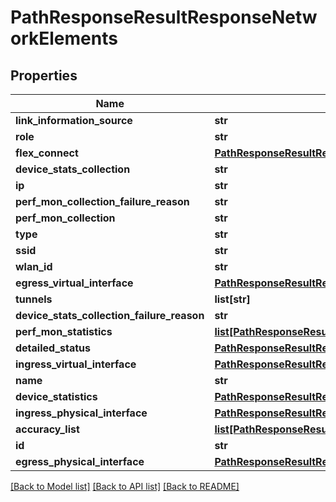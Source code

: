 # PathResponseResultResponseNetworkElements

## Properties
Name | Type | Description | Notes
------------ | ------------- | ------------- | -------------
**link_information_source** | **str** |  | [optional] 
**role** | **str** |  | [optional] 
**flex_connect** | [**PathResponseResultResponseFlexConnect**](PathResponseResultResponseFlexConnect.md) |  | [optional] 
**device_stats_collection** | **str** |  | [optional] 
**ip** | **str** |  | [optional] 
**perf_mon_collection_failure_reason** | **str** |  | [optional] 
**perf_mon_collection** | **str** |  | [optional] 
**type** | **str** |  | [optional] 
**ssid** | **str** |  | [optional] 
**wlan_id** | **str** |  | [optional] 
**egress_virtual_interface** | [**PathResponseResultResponseEgressVirtualInterface**](PathResponseResultResponseEgressVirtualInterface.md) |  | [optional] 
**tunnels** | **list[str]** |  | [optional] 
**device_stats_collection_failure_reason** | **str** |  | [optional] 
**perf_mon_statistics** | [**list[PathResponseResultResponsePerfMonStatistics]**](PathResponseResultResponsePerfMonStatistics.md) |  | [optional] 
**detailed_status** | [**PathResponseResultResponseDetailedStatus**](PathResponseResultResponseDetailedStatus.md) |  | [optional] 
**ingress_virtual_interface** | [**PathResponseResultResponseEgressVirtualInterface**](PathResponseResultResponseEgressVirtualInterface.md) |  | [optional] 
**name** | **str** |  | [optional] 
**device_statistics** | [**PathResponseResultResponseDeviceStatistics**](PathResponseResultResponseDeviceStatistics.md) |  | [optional] 
**ingress_physical_interface** | [**PathResponseResultResponseEgressVirtualInterface**](PathResponseResultResponseEgressVirtualInterface.md) |  | [optional] 
**accuracy_list** | [**list[PathResponseResultResponseAccuracyList]**](PathResponseResultResponseAccuracyList.md) |  | [optional] 
**id** | **str** |  | [optional] 
**egress_physical_interface** | [**PathResponseResultResponseEgressVirtualInterface**](PathResponseResultResponseEgressVirtualInterface.md) |  | [optional] 

[[Back to Model list]](../README.md#documentation-for-models) [[Back to API list]](../README.md#documentation-for-api-endpoints) [[Back to README]](../README.md)


